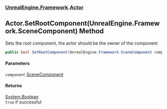 ### [UnrealEngine.Framework](./UnrealEngine-Framework.md 'UnrealEngine.Framework').[Actor](./Actor.md 'UnrealEngine.Framework.Actor')
## Actor.SetRootComponent(UnrealEngine.Framework.SceneComponent) Method
Sets the root component, the actor should be the owner of the component  
```csharp
public bool SetRootComponent(UnrealEngine.Framework.SceneComponent component);
```
#### Parameters
<a name='UnrealEngine-Framework-Actor-SetRootComponent(UnrealEngine-Framework-SceneComponent)-component'></a>
`component` [SceneComponent](./SceneComponent.md 'UnrealEngine.Framework.SceneComponent')  
  
#### Returns
[System.Boolean](https://docs.microsoft.com/en-us/dotnet/api/System.Boolean 'System.Boolean')  
`true` if successful  
